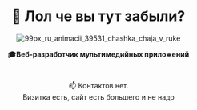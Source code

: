<div align="center">

# 👋 Лол че вы тут забыли?

![99px_ru_animacii_39531_chashka_chaja_v_ruke](https://github.com/user-attachments/assets/948ad3a8-983c-47d7-bbc0-913bca06abf7)

**🎓Веб-разработчик мультимедийных приложений**
#
📫 Контактов нет.  
Визитка есть, сайт есть большего и не надо
</div>
